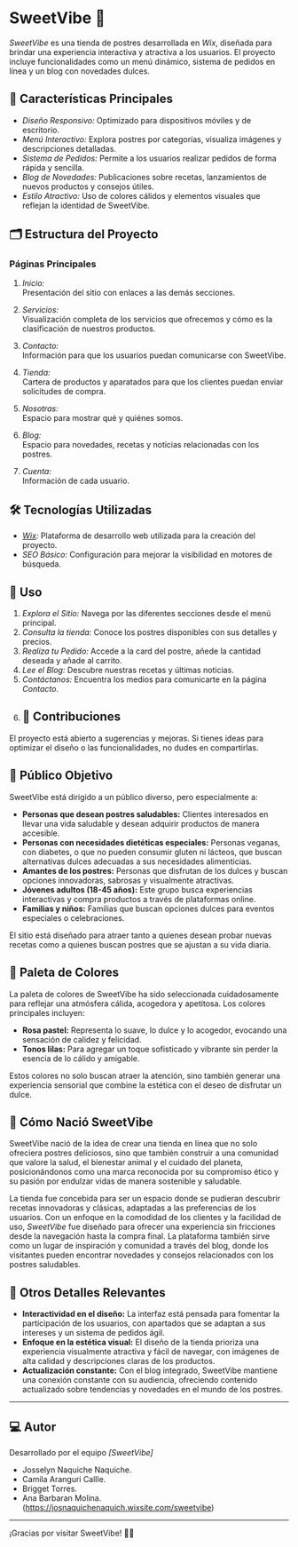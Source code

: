 # SweetVibe 🍰  

*SweetVibe* es una tienda de postres desarrollada en *Wix*, diseñada para brindar una experiencia interactiva y atractiva a los usuarios. El proyecto incluye funcionalidades como un menú dinámico, sistema de pedidos en línea y un blog con novedades dulces.  

## 🚀 Características Principales  

- *Diseño Responsivo:* Optimizado para dispositivos móviles y de escritorio.  
- *Menú Interactivo:* Explora postres por categorías, visualiza imágenes y descripciones detalladas.  
- *Sistema de Pedidos:* Permite a los usuarios realizar pedidos de forma rápida y sencilla.  
- *Blog de Novedades:* Publicaciones sobre recetas, lanzamientos de nuevos productos y consejos útiles.  
- *Estilo Atractivo:* Uso de colores cálidos y elementos visuales que reflejan la identidad de SweetVibe.  

## 🗂️ Estructura del Proyecto  

### Páginas Principales  
1. *Inicio:*  
   Presentación del sitio con enlaces a las demás secciones.  

2. *Servicios:*  
   Visualización completa de los servicios que ofrecemos y cómo es la clasificación de nuestros productos.

3. *Contacto:*  
   Información para que los usuarios puedan comunicarse con SweetVibe.

4. *Tienda:*  
    Cartera de productos y aparatados para que los clientes puedan enviar solicitudes de compra.

5. *Nosotras:*  
   Espacio para mostrar qué y quiénes somos.

6. *Blog:*  
   Espacio para novedades, recetas y noticias relacionadas con los postres.  

7. *Cuenta:*  
   Información de cada usuario.


## 🛠️ Tecnologías Utilizadas  

- *[Wix](https://josnaquichenaquich.wixsite.com/sweetvibe):* Plataforma de desarrollo web utilizada para la creación del proyecto.  
- *SEO Básico:* Configuración para mejorar la visibilidad en motores de búsqueda.  

## 📖 Uso  

1. *Explora el Sitio:* Navega por las diferentes secciones desde el menú principal.  
2. *Consulta la tienda:* Conoce los postres disponibles con sus detalles y precios.  
3. *Realiza tu Pedido:* Accede a la card del postre, añede la cantidad deseada y añade al carrito.  
4. *Lee el Blog:* Descubre nuestras recetas y últimas noticias.  
5. *Contáctanos:* Encuentra los medios para comunicarte en la página *Contacto*.
6. ## 🤝 Contribuciones  

El proyecto está abierto a sugerencias y mejoras. Si tienes ideas para optimizar el diseño o las funcionalidades, no dudes en compartirlas.   

## 🎯 Público Objetivo  

SweetVibe está dirigido a un público diverso, pero especialmente a:

- **Personas que desean postres saludables:** Clientes interesados en llevar una vida saludable y desean adquirir productos de manera accesible.
- **Personas con necesidades dietéticas especiales:** Personas veganas, con diabetes, o que no pueden consumir gluten ni lácteos, que buscan alternativas dulces adecuadas a sus necesidades alimenticias.
- **Amantes de los postres:** Personas que disfrutan de los dulces y buscan opciones innovadoras, sabrosas y visualmente atractivas.
- **Jóvenes adultos (18-45 años):** Este grupo busca experiencias interactivas y compra productos a través de plataformas online.
- **Familias y niños:** Familias que buscan opciones dulces para eventos especiales o celebraciones.

El sitio está diseñado para atraer tanto a quienes desean probar nuevas recetas como a quienes buscan postres que se ajustan a su vida diaria.

## 🎨 Paleta de Colores  

La paleta de colores de SweetVibe ha sido seleccionada cuidadosamente para reflejar una atmósfera cálida, acogedora y apetitosa. Los colores principales incluyen:

- **Rosa pastel:** Representa lo suave, lo dulce y lo acogedor, evocando una sensación de calidez y felicidad.
- **Tonos lilas:** Para agregar un toque sofisticado y vibrante sin perder la esencia de lo cálido y amigable.

Estos colores no solo buscan atraer la atención, sino también generar una experiencia sensorial que combine la estética con el deseo de disfrutar un dulce.

## 🌱 Cómo Nació SweetVibe  

SweetVibe nació de la idea de crear una tienda en línea que no solo ofreciera postres deliciosos, sino que también construir a una comunidad que valore la salud, el bienestar animal y el cuidado del planeta, posicionándonos como una marca reconocida por su compromiso ético y su pasión por endulzar vidas de manera sostenible y saludable.

La tienda fue concebida para ser un espacio donde se pudieran descubrir recetas innovadoras y clásicas, adaptadas a las preferencias de los usuarios. Con un enfoque en la comodidad de los clientes y la facilidad de uso, *SweetVibe* fue diseñado para ofrecer una experiencia sin fricciones desde la navegación hasta la compra final. La plataforma también sirve como un lugar de inspiración y comunidad a través del blog, donde los visitantes pueden encontrar novedades y consejos relacionados con los postres saludables.

## 📝 Otros Detalles Relevantes  

- **Interactividad en el diseño:** La interfaz está pensada para fomentar la participación de los usuarios, con apartados que se adaptan a sus intereses y un sistema de pedidos ágil.
- **Enfoque en la estética visual:** El diseño de la tienda prioriza una experiencia visualmente atractiva y fácil de navegar, con imágenes de alta calidad y descripciones claras de los productos.
- **Actualización constante:** Con el blog integrado, SweetVibe mantiene una conexión constante con su audiencia, ofreciendo contenido actualizado sobre tendencias y novedades en el mundo de los postres.

---

## 💻 Autor  

Desarrollado por el equipo *[SweetVibe]*  
- Josselyn Naquiche Naquiche.
- Camila Aranguri Callle.
- Brigget Torres.
- Ana Barbaran Molina.
(https://josnaquichenaquich.wixsite.com/sweetvibe) 

---

¡Gracias por visitar SweetVibe! 🍰✨
